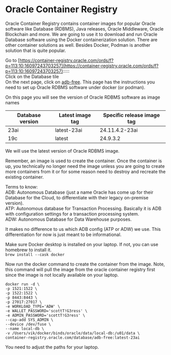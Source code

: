 # Oracle Container Registry

Oracle Container Registry contains container images for popular Oracle software like Database (RDBMS), Java releases, Oracle Middleware, Oracle Blockchain and more. We are going to use it to download and run Oracle Database software using the Docker containerization solution. There are other container solutions as well. Besides Docker, Podman is another solution that is quite popular.

Go to [https://container-registry.oracle.com/ords/f?p=113:10:16097243703257](https://container-registry.oracle.com/ords/f?p=113:10:16097243703257):::::  
Click on the Database tile   
On the next page, click on [adb-free](https://container-registry.oracle.com/ords/f?p=113:4:16097243703257:::4:P4_REPOSITORY,AI_REPOSITORY,AI_REPOSITORY_NAME,P4_REPOSITORY_NAME,P4_EULA_ID,P4_BUSINESS_AREA_ID:2223,2223,Oracle%20Autonomous%20Database%20Free,Oracle%20Autonomous%20Database%20Free,1,0&cs=3Nm7sevqRvYc-vY7FpimhWkrfue8NL_pUgPDoD1vAdXr_OiZ0Qvfa7iTmMXzsi8yfv_v4hVhjJ80I3iMOYPCe6Q). This page has the instructions you need to set up Oracle RDBMS software under docker (or podman).

On this page you will see the version of Oracle RDBMS software as image names

| Database version | Latest image tag | Specific release image tag |
| ----- | ----- | ----- |
| 23ai | latest-23ai | 24.11.4.2-23ai |
| 19c | latest | 24.9.3.2 |

We will use the latest version of Oracle RDBMS image.

Remember, an image is used to create the container. Once the container is up, you technically no longer need the image unless you are going to create more containers from it or for some reason need to destroy and recreate the existing container.

Terms to know:  
ADB: Autonomous Database (just a name Oracle has come up for their Database for the Cloud, to differentiate with their legacy on-premise version).  
ATP: Autonomous database for Transaction Processing. Basically it is ADB with configuration settings for a transaction processing system.  
ADW: Autonomous Database for Data Warehouse purposes.

It makes no difference to us which ADB config (ATP or ADW) we use. This differentiation for now is just meant to be informational. 

Make sure Docker desktop is installed on your laptop. If not, you can use homebrew to install it.  
  `brew install --cask docker`

Now run the docker command to create the container from the image. Note, this command will pull the image from the oracle container registry first since the image is not locally available on your laptop.

`docker run -d \`  
  `-p 1521:1522 \`  
  `-p 1522:1522 \`  
  `-p 8443:8443 \`  
  `-p 27017:27017 \`  
  `-e WORKLOAD_TYPE='ADW' \`  
  `-e WALLET_PASSWORD='scottT!G3ress' \`  
  `-e ADMIN_PASSWORD='scottT!G3ress' \`  
  `--cap-add SYS_ADMIN \`  
  `--device /dev/fuse \`  
  `--name local-db \`  
  `-v /Users/vik/docker/binds/oracle/data/local-db:/u01/data \`  
  `container-registry.oracle.com/database/adb-free:latest-23ai`

You need to adjust the paths for your laptop.

